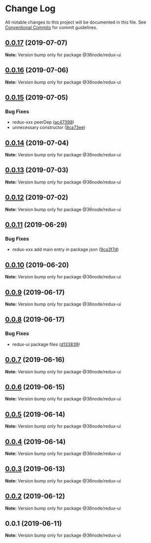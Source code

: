# Change Log

All notable changes to this project will be documented in this file.
See [Conventional Commits](https://conventionalcommits.org) for commit guidelines.

## [0.0.17](https://github.com/36node/sketch/compare/@36node/redux-ui@0.0.16...@36node/redux-ui@0.0.17) (2019-07-07)

**Note:** Version bump only for package @36node/redux-ui





## [0.0.16](https://github.com/36node/sketch/compare/@36node/redux-ui@0.0.15...@36node/redux-ui@0.0.16) (2019-07-06)

**Note:** Version bump only for package @36node/redux-ui





## [0.0.15](https://github.com/36node/sketch/compare/@36node/redux-ui@0.0.14...@36node/redux-ui@0.0.15) (2019-07-05)


### Bug Fixes

* redux-xxx peerDep ([ac47399](https://github.com/36node/sketch/commit/ac47399))
* unnecessary constructor ([8ca73ee](https://github.com/36node/sketch/commit/8ca73ee))





## [0.0.14](https://github.com/36node/sketch/compare/@36node/redux-ui@0.0.13...@36node/redux-ui@0.0.14) (2019-07-04)

**Note:** Version bump only for package @36node/redux-ui





## [0.0.13](https://github.com/36node/sketch/compare/@36node/redux-ui@0.0.12...@36node/redux-ui@0.0.13) (2019-07-03)

**Note:** Version bump only for package @36node/redux-ui





## [0.0.12](https://github.com/36node/sketch/compare/@36node/redux-ui@0.0.11...@36node/redux-ui@0.0.12) (2019-07-02)

**Note:** Version bump only for package @36node/redux-ui





## [0.0.11](https://github.com/36node/sketch/compare/@36node/redux-ui@0.0.10...@36node/redux-ui@0.0.11) (2019-06-29)


### Bug Fixes

* redux-xxx add main entry in package json ([9ca3f7d](https://github.com/36node/sketch/commit/9ca3f7d))





## [0.0.10](https://github.com/36node/sketch/compare/@36node/redux-ui@0.0.9...@36node/redux-ui@0.0.10) (2019-06-20)

**Note:** Version bump only for package @36node/redux-ui





## [0.0.9](https://github.com/36node/redux-ui/compare/@36node/redux-ui@0.0.8...@36node/redux-ui@0.0.9) (2019-06-17)

**Note:** Version bump only for package @36node/redux-ui





## [0.0.8](https://github.com/36node/redux-ui/compare/@36node/redux-ui@0.0.7...@36node/redux-ui@0.0.8) (2019-06-17)


### Bug Fixes

* redux-ui package files ([d133839](https://github.com/36node/redux-ui/commit/d133839))





## [0.0.7](https://github.com/36node/redux-ui/compare/@36node/redux-ui@0.0.6...@36node/redux-ui@0.0.7) (2019-06-16)

**Note:** Version bump only for package @36node/redux-ui





## [0.0.6](https://github.com/36node/redux-ui/compare/@36node/redux-ui@0.0.5...@36node/redux-ui@0.0.6) (2019-06-15)

**Note:** Version bump only for package @36node/redux-ui





## [0.0.5](https://github.com/36node/redux-ui/compare/@36node/redux-ui@0.0.4...@36node/redux-ui@0.0.5) (2019-06-14)

**Note:** Version bump only for package @36node/redux-ui





## [0.0.4](https://github.com/36node/redux-ui/compare/@36node/redux-ui@0.0.3...@36node/redux-ui@0.0.4) (2019-06-14)

**Note:** Version bump only for package @36node/redux-ui





## [0.0.3](https://github.com/36node/redux-ui/compare/@36node/redux-ui@0.0.2...@36node/redux-ui@0.0.3) (2019-06-13)

**Note:** Version bump only for package @36node/redux-ui





## [0.0.2](https://github.com/36node/redux-ui/compare/@36node/redux-ui@0.0.1...@36node/redux-ui@0.0.2) (2019-06-12)

**Note:** Version bump only for package @36node/redux-ui





## 0.0.1 (2019-06-11)

**Note:** Version bump only for package @36node/redux-ui
